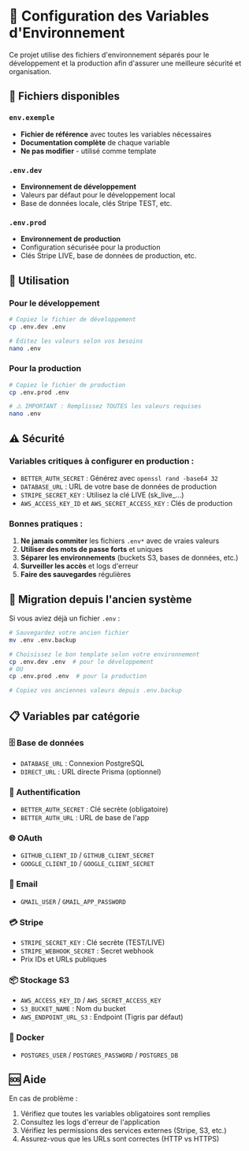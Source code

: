 # 🔧 Configuration des Variables d'Environnement

Ce projet utilise des fichiers d'environnement séparés pour le développement et la production afin d'assurer une meilleure sécurité et organisation.

## 📁 Fichiers disponibles

### `env.exemple`
- **Fichier de référence** avec toutes les variables nécessaires
- **Documentation complète** de chaque variable
- **Ne pas modifier** - utilisé comme template

### `.env.dev`
- **Environnement de développement**
- Valeurs par défaut pour le développement local
- Base de données locale, clés Stripe TEST, etc.

### `.env.prod`
- **Environnement de production**
- Configuration sécurisée pour la production
- Clés Stripe LIVE, base de données de production, etc.

## 🚀 Utilisation

### Pour le développement
```bash
# Copiez le fichier de développement
cp .env.dev .env

# Éditez les valeurs selon vos besoins
nano .env
```

### Pour la production
```bash
# Copiez le fichier de production
cp .env.prod .env

# ⚠️ IMPORTANT : Remplissez TOUTES les valeurs requises
nano .env
```

## ⚠️ Sécurité

### Variables critiques à configurer en production :
- `BETTER_AUTH_SECRET` : Générez avec `openssl rand -base64 32`
- `DATABASE_URL` : URL de votre base de données de production
- `STRIPE_SECRET_KEY` : Utilisez la clé LIVE (sk_live_...)
- `AWS_ACCESS_KEY_ID` et `AWS_SECRET_ACCESS_KEY` : Clés de production

### Bonnes pratiques :
1. **Ne jamais commiter** les fichiers `.env*` avec de vraies valeurs
2. **Utiliser des mots de passe forts** et uniques
3. **Séparer les environnements** (buckets S3, bases de données, etc.)
4. **Surveiller les accès** et logs d'erreur
5. **Faire des sauvegardes** régulières

## 🔄 Migration depuis l'ancien système

Si vous aviez déjà un fichier `.env` :

```bash
# Sauvegardez votre ancien fichier
mv .env .env.backup

# Choisissez le bon template selon votre environnement
cp .env.dev .env  # pour le développement
# OU
cp .env.prod .env  # pour la production

# Copiez vos anciennes valeurs depuis .env.backup
```

## 📋 Variables par catégorie

### 🗄️ Base de données
- `DATABASE_URL` : Connexion PostgreSQL
- `DIRECT_URL` : URL directe Prisma (optionnel)

### 🔐 Authentification
- `BETTER_AUTH_SECRET` : Clé secrète (obligatoire)
- `BETTER_AUTH_URL` : URL de base de l'app

### 🌐 OAuth
- `GITHUB_CLIENT_ID` / `GITHUB_CLIENT_SECRET`
- `GOOGLE_CLIENT_ID` / `GOOGLE_CLIENT_SECRET`

### 📧 Email
- `GMAIL_USER` / `GMAIL_APP_PASSWORD`

### 💳 Stripe
- `STRIPE_SECRET_KEY` : Clé secrète (TEST/LIVE)
- `STRIPE_WEBHOOK_SECRET` : Secret webhook
- Prix IDs et URLs publiques

### 📦 Stockage S3
- `AWS_ACCESS_KEY_ID` / `AWS_SECRET_ACCESS_KEY`
- `S3_BUCKET_NAME` : Nom du bucket
- `AWS_ENDPOINT_URL_S3` : Endpoint (Tigris par défaut)

### 🐳 Docker
- `POSTGRES_USER` / `POSTGRES_PASSWORD` / `POSTGRES_DB`

## 🆘 Aide

En cas de problème :
1. Vérifiez que toutes les variables obligatoires sont remplies
2. Consultez les logs d'erreur de l'application
3. Vérifiez les permissions des services externes (Stripe, S3, etc.)
4. Assurez-vous que les URLs sont correctes (HTTP vs HTTPS)